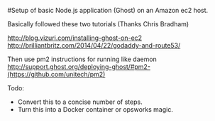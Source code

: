 #Setup of basic Node.js application (Ghost) on an Amazon ec2 host.

Basically followed these two tutorials (Thanks Chris Bradham)

http://blog.vizuri.com/installing-ghost-on-ec2
http://brilliantbritz.com/2014/04/22/godaddy-and-route53/

Then use pm2 instructions for running like daemon
http://support.ghost.org/deploying-ghost/#pm2-(https://github.com/unitech/pm2)

Todo:
- Convert this to a concise number of steps.
- Turn this into a Docker container or opsworks magic.

